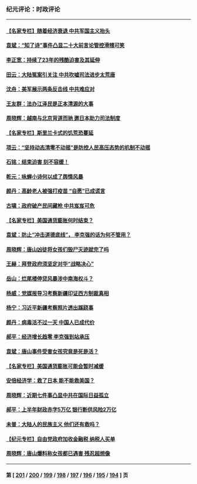 ### 纪元评论：时政评论
---
#### [【名家专栏】随着经济衰退 中共军国主义抬头](../../pages/nsc1025/n13784513.md) 
#### [袁斌：“知了诗”事件凸显二十大前言论管控滑稽可笑](../../pages/nsc1025/n13784326.md) 
#### [李正宽：持续了23年的残酷迫害及其延伸](../../pages/nsc1025/n13784258.md) 
#### [田云：大陆冤案引关注 中共吹嘘司法进步太荒唐](../../pages/nsc1025/n13784132.md) 
#### [沈舟：美军展示两条反击线 中共难应对](../../pages/nsc1025/n13784135.md) 
#### [王友群：法办江泽民是正本清源的大事](../../pages/nsc1025/n13783968.md) 
#### [周晓辉：越南与北京背道而驰 邀日本助力司法制度](../../pages/nsc1025/n13783965.md) 
#### [【名家专栏】斯里兰卡式的饥荒恐蔓延](../../pages/nsc1025/n13783668.md) 
#### [项云：“坚持动态清零不动摇”是防控人民高压态势的机制不动摇](../../pages/nsc1025/n13783517.md) 
#### [石铭：结束迫害 刻不容缓！](../../pages/nsc1025/n13783470.md) 
#### [乾元：咏蝉小诗何以成了舆情风暴](../../pages/nsc1025/n13783192.md) 
#### [颜丹：高龄老人被强打疫苗 “自愿”已成谎言](../../pages/nsc1025/n13783139.md) 
#### [古啸：政府破产民间藏枪 中共岌岌可危](../../pages/nsc1025/n13782977.md) 
#### [【名家专栏】美国通货膨胀何时结束？](../../pages/nsc1025/n13782258.md) 
#### [袁斌：防止“冲击道德底线”， 李克强的话为何不管用？](../../pages/nsc1025/n13782697.md) 
#### [周晓辉：唐山凶徒将女孩们毁尸灭迹就完了吗](../../pages/nsc1025/n13782727.md) 
#### [王赫：拜登政府须坚定对华“战略决心”](../../pages/nsc1025/n13782588.md) 
#### [岳山：烂尾楼停贷风暴涉中南海权斗？](../../pages/nsc1025/n13782218.md) 
#### [杨威：党媒报导习考察新疆印证西方制裁真相](../../pages/nsc1025/n13782105.md) 
#### [杨宁：习近平新疆考察照片透出蹊跷事](../../pages/nsc1025/n13782102.md) 
#### [颜丹：病毒活不过一天 中国人已成代价](../../pages/nsc1025/n13782024.md) 
#### [郝平：经济增长趋零 李克强到站承压](../../pages/nsc1025/n13781865.md) 
#### [袁斌：唐山事件受害女孩究竟是死是活？](../../pages/nsc1025/n13782025.md) 
#### [【名家专栏】美国通货膨胀可能会暂时减缓](../../pages/nsc1025/n13781618.md) 
#### [安倍经济学：救了日本 能不能救美国？](../../pages/nsc1025/n13781342.md) 
#### [周晓辉：近期七件事凸显中共在国际日益孤立](../../pages/nsc1025/n13781295.md) 
#### [郝平：上半年财政赤字5万亿 银行断供风险2万亿](../../pages/nsc1025/n13781023.md) 
#### [未普：大陆人的民族主义 他们还有救吗？](../../pages/nsc1025/n13780979.md) 
#### [【纪元专栏】自由党政府加收金融税 纳税人买单](../../pages/nsc1025/n13768680.md) 
#### [周晓辉：唐山爆料称女孩都已遇害 残忍超想像](../../pages/nsc1025/n13780968.md) 

---
#### 第 [ [201](./201.md) / [200](./200.md) / [199](./199.md) / [198](./198.md) / [197](./197.md) / [196](./196.md) / [195](./195.md) / [194](./194.md) ] 页
